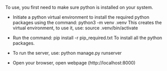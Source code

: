 To use, you first need to make sure python is installed on your system.

* Initiate a python virtual environment to install the required python packages using the command:
	python3 -m venv .venv
This creates the virtual environment, to use it, use:
	source .venv/bin/activate

* Run the command:
	pip install -r pip_required.txt
To install all the python packages.

* To run the server, use:
	python manage.py runserver

* Open your browser, open webpage (http://localhost:8000)
